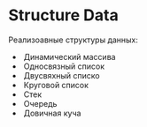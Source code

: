# Structure Data
Реализоавные структуры данных:
  - &nbsp;Динамический массива
  - &nbsp;Односвязный список
  - &nbsp;Двусвяхный списко
  - &nbsp;Круговой список
  - &nbsp;Стек
  - &nbsp;Очередь
  - &nbsp;Довичная куча
